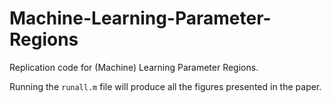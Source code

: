 # Machine-Learning-Parameter-Regions
Replication code for (Machine) Learning Parameter Regions.

Running the `runall.m` file will produce all the figures presented in the paper.
